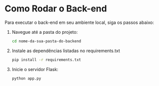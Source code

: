 # Como Rodar o Back-end

Para executar o back-end em seu ambiente local, siga os passos abaixo:

1. Navegue até a pasta do projeto:
    ```bash
    cd nome-da-sua-pasta-do-backend
    ```

2. Instale as dependências listadas no requirements.txt
    ```bash
    pip install -r requirements.txt
    ```

3. Inicie o servidor Flask:
    ```bash
    python app.py
    ```